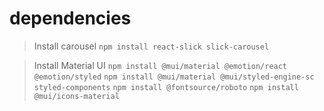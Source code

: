 # dependencies
> Install carousel
``npm install react-slick slick-carousel``

> Install Material UI
``npm install @mui/material @emotion/react @emotion/styled``
``npm install @mui/material @mui/styled-engine-sc styled-components``
``npm install @fontsource/roboto``
``npm install @mui/icons-material``

